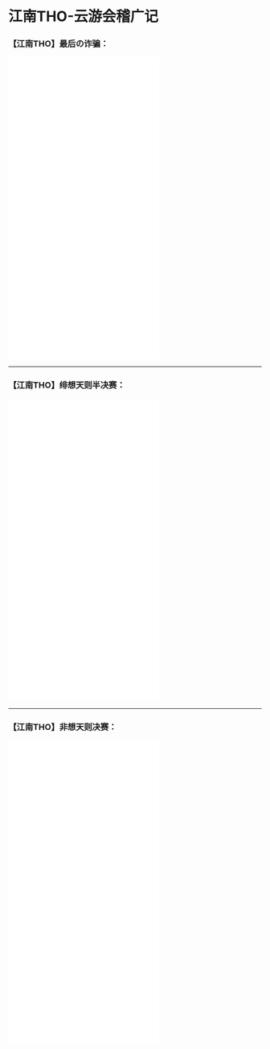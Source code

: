 # 江南THO-云游会稽广记

### 【江南THO】最后の诈骗：

<iframe src="//player.bilibili.com/player.html?bvid=BV19a411N7bA" scrolling="no" border="0" height="600" frameborder="no" framespacing="0" allowfullscreen="true"> </iframe>

------

### 【江南THO】绯想天则半决赛：

<iframe src="//player.bilibili.com/player.html?bvid=BV1AT411L7Hc" scrolling="no" border="0" height="600" frameborder="no" framespacing="0" allowfullscreen="true"> </iframe>

------

### 【江南THO】非想天则决赛：

<iframe src="//player.bilibili.com/player.html?bvid=BV1cB4y1t7KL" scrolling="no" border="0" height="600" frameborder="no" framespacing="0" allowfullscreen="true"> </iframe>
